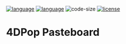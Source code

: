 [![language](https://img.shields.io/static/v1?label=language&message=4d&color=blue)](https://developer.4d.com/)
[![language](https://img.shields.io/github/languages/top/vdelachaux/4DPop-Pasteboard.svg)](https://developer.4d.com/)
![code-size](https://img.shields.io/github/languages/code-size/vdelachaux/4DPop-Pasteboard.svg)
[![license](https://img.shields.io/github/license/vdelachaux/4DPop-Pasteboard)](LICENSE)

# 4DPop Pasteboard

